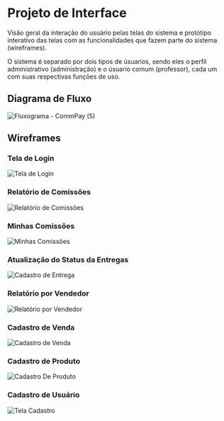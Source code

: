 
# Projeto de Interface

Visão geral da interação do usuário pelas telas do sistema e protótipo interativo das telas com as funcionalidades que fazem parte do sistema (wireframes).

O sistema é separado por dois tipos de úsuarios, sendo eles o perfil administrativo (administração) e o úsuario comum (professor), cada um com suas respectivas funções de uso.

## Diagrama de Fluxo

![Fluxograma - CommPay (5)](https://user-images.githubusercontent.com/111931438/230790188-d1764bbe-8c47-4728-a232-e10708891b7a.jpg)

## Wireframes

### Tela de Login

![Tela de Login](https://github.com/ICEI-PUC-Minas-PMV-ADS/CommPay/assets/79721330/7d44faad-aa68-482a-a567-82c6fe72cd54)


### Relatório de Comissões

![Relatório de Comissões](https://github.com/ICEI-PUC-Minas-PMV-ADS/CommPay/assets/79721330/8b82310a-4457-466c-9090-8f0bfbdf477b)

###  Minhas Comissões  

![Minhas Comissões](https://github.com/ICEI-PUC-Minas-PMV-ADS/CommPay/assets/79721330/ce52de9b-e9b8-49f0-b104-71b602b441f0)

### Atualização do Status da Entregas

![Cadastro de Entrega](https://github.com/ICEI-PUC-Minas-PMV-ADS/CommPay/assets/79721330/b05c4093-782e-4a7c-9d72-25ab3b4f6063)


### Relatório por Vendedor

![Relatório  por Vendedor](https://github.com/ICEI-PUC-Minas-PMV-ADS/CommPay/assets/79721330/e8847939-f86c-445b-86c5-2378077c493a)

### Cadastro de Venda

![Cadastro de Venda](https://github.com/ICEI-PUC-Minas-PMV-ADS/CommPay/assets/79721330/d8d8ac47-4330-4f9e-8f26-3c7f2ed14e35)


### Cadastro de Produto

![Cadastro De Produto](https://github.com/ICEI-PUC-Minas-PMV-ADS/CommPay/assets/79721330/f149717b-d49c-4c93-baf8-754e8e136ab8)


### Cadastro de Usuário

![Tela Cadastro](https://github.com/ICEI-PUC-Minas-PMV-ADS/CommPay/assets/79721330/96b5504d-d359-4ed2-b345-b56393327f7a)






